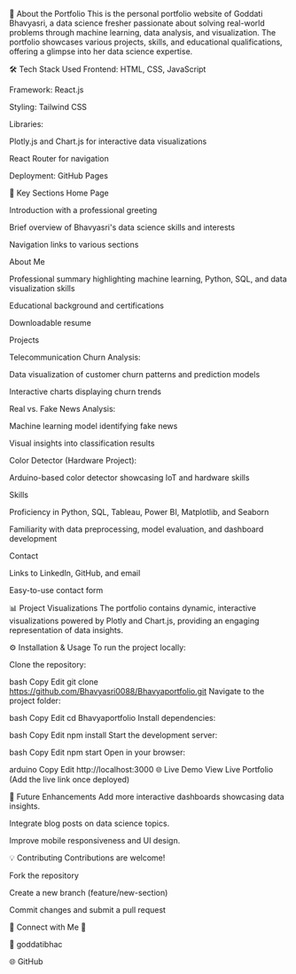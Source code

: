 🚀 About the Portfolio
This is the personal portfolio website of Goddati Bhavyasri, a data science fresher passionate about solving real-world problems through machine learning, data analysis, and visualization. The portfolio showcases various projects, skills, and educational qualifications, offering a glimpse into her data science expertise.

🛠️ Tech Stack Used
Frontend: HTML, CSS, JavaScript

Framework: React.js

Styling: Tailwind CSS

Libraries:

Plotly.js and Chart.js for interactive data visualizations

React Router for navigation

Deployment: GitHub Pages

🌟 Key Sections
Home Page

Introduction with a professional greeting

Brief overview of Bhavyasri's data science skills and interests

Navigation links to various sections

About Me

Professional summary highlighting machine learning, Python, SQL, and data visualization skills

Educational background and certifications

Downloadable resume

Projects

Telecommunication Churn Analysis:

Data visualization of customer churn patterns and prediction models

Interactive charts displaying churn trends

Real vs. Fake News Analysis:

Machine learning model identifying fake news

Visual insights into classification results

Color Detector (Hardware Project):

Arduino-based color detector showcasing IoT and hardware skills

Skills

Proficiency in Python, SQL, Tableau, Power BI, Matplotlib, and Seaborn

Familiarity with data preprocessing, model evaluation, and dashboard development

Contact

Links to LinkedIn, GitHub, and email

Easy-to-use contact form

📊 Project Visualizations
The portfolio contains dynamic, interactive visualizations powered by Plotly and Chart.js, providing an engaging representation of data insights.

⚙️ Installation & Usage
To run the project locally:

Clone the repository:

bash
Copy
Edit
git clone https://github.com/Bhavyasri0088/Bhavyaportfolio.git
Navigate to the project folder:

bash
Copy
Edit
cd Bhavyaportfolio
Install dependencies:

bash
Copy
Edit
npm install
Start the development server:

bash
Copy
Edit
npm start
Open in your browser:

arduino
Copy
Edit
http://localhost:3000
🌐 Live Demo
View Live Portfolio
(Add the live link once deployed)

📌 Future Enhancements
Add more interactive dashboards showcasing data insights.

Integrate blog posts on data science topics.

Improve mobile responsiveness and UI design.

💡 Contributing
Contributions are welcome!

Fork the repository

Create a new branch (feature/new-section)

Commit changes and submit a pull request

🔗 Connect with Me
💼 

📧 goddatibhac

🌐 GitHub
